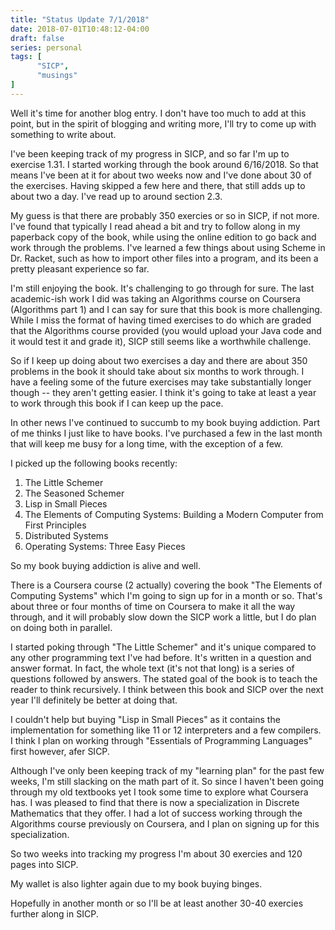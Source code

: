 ```yaml
---
title: "Status Update 7/1/2018"
date: 2018-07-01T10:48:12-04:00
draft: false
series: personal
tags: [
      "SICP",
      "musings"
]
---
```



Well it's time for another blog entry.  I don't have too much to add
at this point, but in the spirit of blogging and writing more, I'll
try to come up with something to write about.

I've been keeping track of my progress in SICP, and so far I'm up to
exercise 1.31.  I started working through the book around 6/16/2018.
So that means I've been at it for about two weeks now and I've done
about 30 of the exercises.  Having skipped a few here and there, that
still adds up to about two a day.  I've read up to around section 2.3.

My guess is that there are probably 350 exercies or so in SICP, if not
more.  I've found that typically I read ahead a bit and try to follow
along in my paperback copy of the book, while using the online edition
to go back and work through the problems.  I've learned a few things
about using Scheme in Dr. Racket, such as how to import other files
into a program, and its been a pretty pleasant experience so far.

I'm still enjoying the book.  It's challenging to go through for
sure.  The last academic-ish work I did was taking an Algorithms
course on Coursera (Algorithms part 1) and I can say for sure that
this book is more challenging.  While I miss the format of having
timed exercises to do which are graded that the Algorithms course
provided (you would upload your Java code and it would test it and
grade it), SICP still seems like a worthwhile challenge.

So if I keep up doing about two exercises a day and there are about
350 problems in the book it should take about six months to work
through.  I have a feeling some of the future exercises may take
substantially longer though -- they aren't getting easier.  I think
it's going to take at least a year to work through this book if I can
keep up the pace.

In other news I've continued to succumb to my book buying addiction.
Part of me thinks I just like to have books.  I've purchased a few in
the last month that will keep me busy for a long time, with the
exception of a few.

I picked up the following books recently:

1. The Little Schemer
2. The Seasoned Schemer
3. Lisp in Small Pieces
4. The Elements of Computing Systems: Building a Modern Computer from
First Principles
5. Distributed Systems
6. Operating Systems: Three Easy Pieces

So my book buying addiction is alive and well.

There is a Coursera course (2 actually) covering the book "The
Elements of Computing Systems" which I'm going to sign up for in a
month or so.  That's about three or four months of time on Coursera to
make it all the way through, and it will probably slow down the SICP
work a little, but I do plan on doing both in parallel.

I started poking through "The Little Schemer" and it's unique compared
to any other programming text I've had before.  It's written in a
question and answer format.  In fact, the whole text (it's not that
long) is a series of questions followed by answers.  The stated goal
of the book is to teach the reader to think recursively.  I think
between this book and SICP over the next year I'll definitely be
better at doing that.

I couldn't help but buying "Lisp in Small Pieces" as it contains the
implementation for something like 11 or 12 interpreters and a few
compilers.  I think I plan on working through "Essentials of
Programming Languages" first however, afer SICP.

Although I've only been keeping track of my "learning plan" for the
past few weeks, I'm still slacking on the math part of it.  So since I
haven't been going through my old textbooks yet I took some time to
explore what Coursera has.  I was pleased to find that there is now a
specialization in Discrete Mathematics that they offer.  I had a lot
of success working through the Algorithms course previously on
Coursera, and I plan on signing up for this specialization.

So two weeks into tracking my progress I'm about 30 exercies and 120
pages into SICP.

My wallet is also lighter again due to my book buying binges.

Hopefully in another month or so I'll be at least another 30-40
exercies further along in SICP.






